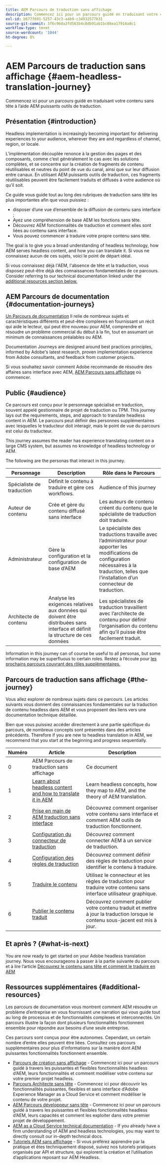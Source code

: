```yaml
---
title: AEM Parcours de traduction sans affichage
description: Commencez ici pour un parcours guidé en traduisant votre contenu sans tête à l’aide AEM puissants outils de traduction.
exl-id: b677f691-5257-43c3-a4b9-c34932577b31
source-git-commit: 3f6c96da3fd563b4c8db91ab1bc08ea17914a8c1
workflow-type: tm+mt
source-wordcount: '1044'
ht-degree: 8%

---
```


# AEM Parcours de traduction sans affichage {#aem-headless-translation-journey}

Commencez ici pour un parcours guidé en traduisant votre contenu sans tête à l’aide AEM puissants outils de traduction.

## Présentation {#introduction}

Headless implementation is increasingly becoming important for delivering experiences to your audience, wherever they are and regardless of channel, region, or locale.

L’implémentation découplée renonce à la gestion des pages et des composants, comme c’est généralement le cas avec les solutions complètes, et se concentre sur la création de fragments de contenu réutilisables et neutres du point de vue du canal, ainsi que sur leur diffusion entre canaux. En utilisant AEM puissants outils de traduction, ces fragments réutilisables peuvent être facilement traduits et diffusés à votre audience où qu’il soit.

Ce guide vous guide tout au long des rubriques de traduction sans tête les plus importantes afin que vous puissiez :

* disposer d’une vue d’ensemble de la diffusion de contenu sans interface ;
* Ayez une compréhension de base AEM les fonctions sans tête.
* Découvrez AEM fonctionnalités de traduction et comment elles sont liées au contenu sans interface.
* Vous pouvez commencer à traduire votre propre contenu sans tête.

The goal is to give you a broad understanding of headless technology, how AEM serves headless content, and how you can translate it. Si vous ne connaissez aucun de ces sujets, voici le point de départ idéal.

Si vous connaissez déjà l&#39;AEM, l&#39;absence de tête et la traduction, vous disposez peut-être déjà des connaissances fondamentales de ce parcours. Consider referring to our technical documentation linked under the [additional resources section below.](#additional-resources)

## AEM Parcours de documentation {#documentation-journeys}

[Un Parcours de documentation](/help/journey-documentation/documentation-journeys.md) Il relie de nombreux sujets et caractéristiques différents et peut-être complexes en fournissant un récit qui aide le lecteur, qui peut être nouveau pour AEM, comprendre et résoudre un problème commercial du début à la fin, tout en assumant un minimum de connaissances préalables ou AEM.

Documentation Journeys are designed around best practices principles, informed by Adobe&#39;s latest research, proven implementation experience from Adobe consultants, and feedback from customer projects.

Si vous souhaitez savoir comment Adobe recommande de résoudre des affaires sans interface avec AEM, [AEM Parcours sans affichage](/help/journey-documentation/documentation-journeys.md) où commencer.

## Public {#audience}

Ce parcours est conçu pour le personnage spécialisé en traduction, souvent appelé gestionnaire de projet de traduction ou TPM. This journey lays out the requirements, steps, and approach to translate headless content in AEM. Le parcours peut définir des personnes supplémentaires avec lesquelles le traducteur doit interagir, mais le point de vue du parcours est celui du traducteur.

This journey assumes the reader has experience translating content on a large CMS system, but assumes no knowledge of headless technology or AEM.

The following are the personas that interact in this journey.

| Personnage | Description | Rôle dans le Parcours |
|---|---|---|
| Spécialiste de traduction | Définit le contenu à traduire et gère ces workflows. | Audience of this journey |
| Auteur de contenu | Crée et gère du contenu diffusé sans interface | Les auteurs de contenu créent du contenu que le spécialiste de traduction doit traduire. |
| Administrateur | Gère la configuration et la configuration de base d’AEM | Le spécialiste des traductions travaille avec l’administrateur pour apporter les modifications de configuration nécessaires à la traduction, telles que l’installation d’un connecteur de traduction. |
| Architecte de contenu | Analyse les exigences relatives aux données qui doivent être distribuées sans interface et définit la structure de ces données | Les spécialistes de traduction travaillent avec l’architecte de contenu pour définir l’organisation du contenu afin qu’il puisse être facilement traduit. |

Information in this journey can of course be useful to all personas, but some information may be superfluous to certain roles. Restez à l’écoute pour [les prochains parcours couvrant des rôles supplémentaires.](/help/journey-documentation/documentation-journeys.md#journeys)

## Parcours de traduction sans affichage {#the-journey}

Vous allez explorer de nombreux sujets dans ce parcours. Les articles suivants vous donnent des connaissances fondamentales sur la traduction de contenu headless dans AEM et vous proposent des liens vers une documentation technique détaillée.

Bien que vous puissiez accéder directement à une partie spécifique du parcours, de nombreux concepts sont présentés dans des articles précédents. Therefore if you are new to headless translation in AEM, we recommend that you start at the beginning and progress sequentially.

| Numéro | Article | Description |
|---|---|---|
| 0 | AEM Parcours de traduction sans affichage | Ce document |
| 1 | [Learn about headless content and how to translate it in AEM](learn-about.md) | Learn headless concepts, how they map to AEM, and the theory of AEM translation. |
| 2 | [Prise en main de AEM traduction sans interface](getting-started.md) | Découvrez comment organiser votre contenu sans interface et comment AEM outils de traduction fonctionnent. |
| 3 | [Configuration du connecteur de traduction](configure-connector.md) | Découvrez comment connecter AEM à un service de traduction. |
| 4 | [Configuration des règles de traduction](translation-rules.md) | Découvrez comment définir des règles de traduction pour identifier le contenu à traduire. |
| 5 | [Traduire le contenu](translate-content.md) | Utilisez le connecteur et les règles de traduction pour traduire votre contenu sans interface utilisateur graphique. |
| 6 | [Publier le contenu traduit](publish-content.md) | Découvrez comment publier votre contenu traduit et mettre à jour la traduction lorsque le contenu sous-jacent est mis à jour. |

## Et après ? {#what-is-next}

You are now ready to get started on your Adobe headless translation journey. Nous vous encourageons à passer à la partie suivante du parcours et à lire l’article [Découvrez le contenu sans tête et comment le traduire en AEM](learn-about.md)

## Ressources supplémentaires {#additional-resources}

Les parcours de documentation vous montrent comment AEM résoudre un problème d’entreprise en vous fournissant une narration qui vous guide tout au long de processus et de fonctionnalités complexes et interconnectés. Un parcours illustre la façon dont plusieurs fonctionnalités fonctionnent ensemble pour répondre aux besoins d’une seule entreprise.

Ces parcours sont conçus pour être autonomes. Cependant, un certain nombre d’entre elles peuvent être liées. Consultez ces parcours supplémentaires pour plus d’informations sur la manière dont AEM puissantes fonctionnalités fonctionnent ensemble.

* [Parcours de création sans affichage](/help/journey-headless/author/overview.md) - Commencez ici pour un parcours guidé à travers les puissantes et flexibles fonctionnalités headless d’AEM, leurs fonctionnalités et comment modéliser votre contenu sur votre premier projet headless.
* [Parcours Architecte sans tête](/help/journey-headless/architect/overview.md) - Commencez ici pour découvrir les fonctionnalités puissantes, flexibles et sans interface d’Adobe Experience Manager as a Cloud Service et comment modéliser le contenu de votre projet.
* [AEM Parcours développeur sans tête](/help/journey-headless/developer/overview.md) - Commencez ici pour un parcours guidé à travers les puissantes et flexibles fonctionnalités headless d’AEM, leurs capacités et comment les exploiter dans votre premier projet de développement.
* [AEM as a Cloud Service technical documentation](https://experienceleague.adobe.com/docs/experience-manager-cloud-service.html?lang=fr) - If you already have a firm understanding of AEM and headless technologies, you may want to directly consult our in-depth technical docs.
* [Tutoriels AEM sans affichage](https://experienceleague.adobe.com/docs/experience-manager-learn/getting-started-with-aem-headless/overview.html?lang=fr) - Si vous préférez apprendre par la pratique et êtes techniquement disposé, suivez nos tutoriels pratiques organisés par API et structure, qui explorent la création et l’utilisation d’applications reposant sur AEM Headless.
